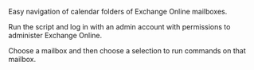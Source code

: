 Easy navigation of calendar folders of Exchange Online mailboxes.

Run the script and log in with an admin account with permissions to administer Exchange Online.

Choose a mailbox and then choose a selection to run commands on that mailbox.
